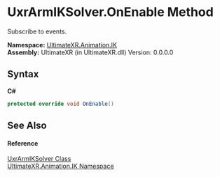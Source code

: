 # UxrArmIKSolver.OnEnable Method 
 

Subscribe to events.

**Namespace:**&nbsp;<a href="N_UltimateXR_Animation_IK">UltimateXR.Animation.IK</a><br />**Assembly:**&nbsp;UltimateXR (in UltimateXR.dll) Version: 0.0.0.0

## Syntax

**C#**<br />
``` C#
protected override void OnEnable()
```


## See Also


#### Reference
<a href="T_UltimateXR_Animation_IK_UxrArmIKSolver">UxrArmIKSolver Class</a><br /><a href="N_UltimateXR_Animation_IK">UltimateXR.Animation.IK Namespace</a><br />